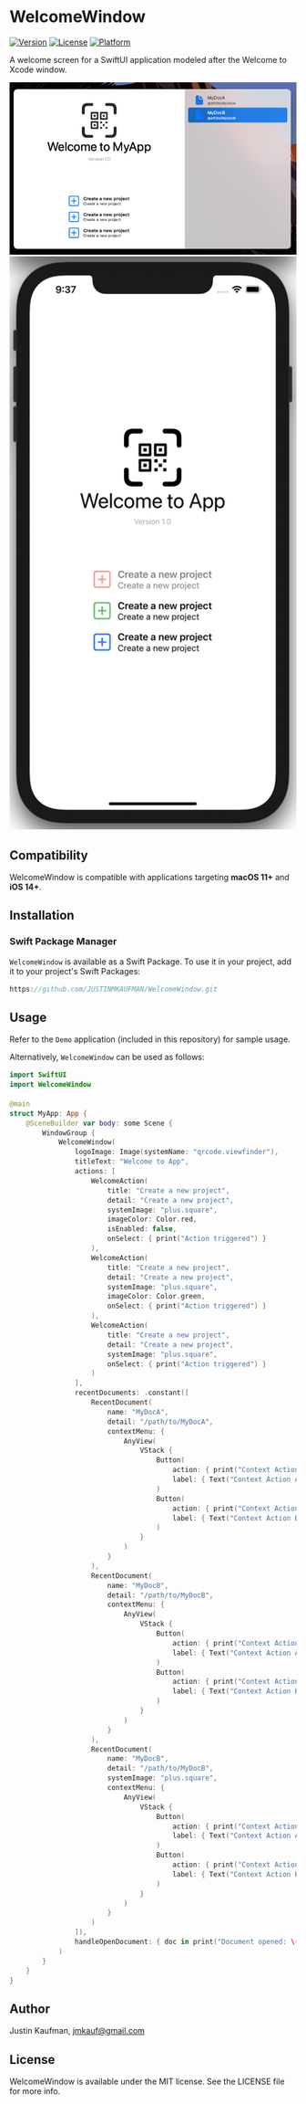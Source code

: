 # WelcomeWindow

[![Version](https://img.shields.io/badge/spm-v1.1.8-blue)](https://github.com/JUSTINMKAUFMAN/WelcomeWindow/releases)
[![License](https://img.shields.io/badge/license-MIT-brightgreen)](https://github.com/JUSTINMKAUFMAN/WelcomeWindow/blob/master/LICENSE)
[![Platform](https://img.shields.io/badge/platform-macOS-orange)](https://github.com/JUSTINMKAUFMAN/WelcomeWindow)

A welcome screen for a SwiftUI application modeled after the Welcome to Xcode window.

<p align="center">
    <img src="/WelcomeWindowDemoMac.png" />
    <br>
    <img src="/WelcomeWindowDemoiOS.png" />
</p>

## Compatibility

WelcomeWindow is compatible with applications targeting **macOS 11+** and **iOS 14+**.

## Installation

### Swift Package Manager

`WelcomeWindow` is available as a Swift Package. To use it in your project, add it to your project's Swift Packages:

```swift
https://github.com/JUSTINMKAUFMAN/WelcomeWindow.git
```

## Usage

Refer to the `Demo` application (included in this repository) for sample usage. 

Alternatively, `WelcomeWindow` can be used as follows:

```swift
import SwiftUI
import WelcomeWindow

@main
struct MyApp: App {
    @SceneBuilder var body: some Scene {
        WindowGroup {
            WelcomeWindow(
                logoImage: Image(systemName: "qrcode.viewfinder"),
                titleText: "Welcome to App",
                actions: [
                    WelcomeAction(
                        title: "Create a new project",
                        detail: "Create a new project",
                        systemImage: "plus.square",
                        imageColor: Color.red,
                        isEnabled: false,
                        onSelect: { print("Action triggered") }
                    ),
                    WelcomeAction(
                        title: "Create a new project",
                        detail: "Create a new project",
                        systemImage: "plus.square",
                        imageColor: Color.green,
                        onSelect: { print("Action triggered") }
                    ),
                    WelcomeAction(
                        title: "Create a new project",
                        detail: "Create a new project",
                        systemImage: "plus.square",
                        onSelect: { print("Action triggered") }
                    )
                ],
                recentDocuments: .constant([
                    RecentDocument(
                        name: "MyDocA",
                        detail: "/path/to/MyDocA",
                        contextMenu: {
                            AnyView(
                                VStack {
                                    Button(
                                        action: { print("Context Action A triggered") },
                                        label: { Text("Context Action A") }
                                    )
                                    Button(
                                        action: { print("Context Action B triggered") },
                                        label: { Text("Context Action B") }
                                    )
                                }
                            )
                        }
                    ),
                    RecentDocument(
                        name: "MyDocB",
                        detail: "/path/to/MyDocB",
                        contextMenu: {
                            AnyView(
                                VStack {
                                    Button(
                                        action: { print("Context Action A triggered") },
                                        label: { Text("Context Action A") }
                                    )
                                    Button(
                                        action: { print("Context Action B triggered") },
                                        label: { Text("Context Action B") }
                                    )
                                }
                            )
                        }
                    ),
                    RecentDocument(
                        name: "MyDocB",
                        detail: "/path/to/MyDocB",
                        systemImage: "plus.square",
                        contextMenu: {
                            AnyView(
                                VStack {
                                    Button(
                                        action: { print("Context Action A triggered") },
                                        label: { Text("Context Action A") }
                                    )
                                    Button(
                                        action: { print("Context Action B triggered") },
                                        label: { Text("Context Action B") }
                                    )
                                }
                            )
                        }
                    )
                ]),
                handleOpenDocument: { doc in print("Document opened: \(doc.name)") }
            )
        }
    }
}
```

## Author

Justin Kaufman, jmkauf@gmail.com

## License

WelcomeWindow is available under the MIT license. See the LICENSE file for more info.
